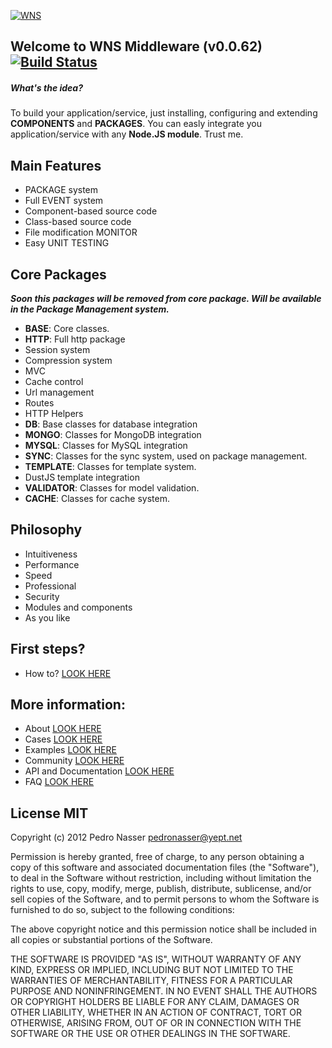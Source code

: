 [![WNS](http://dl.dropbox.com/u/21773527/WNS-Logo.png)](http://wns.yept.net)

## Welcome to WNS Middleware (v0.0.62) [![Build Status](https://travis-ci.org/yeptlabs/wns.png?branch=master)](https://travis-ci.org/yeptlabs/wns)

##### What's the idea?
To build your application/service, just installing, configuring and extending **COMPONENTS** and **PACKAGES**.
You can easly integrate you application/service with any **Node.JS module**. Trust me.

## Main Features

 - PACKAGE system
 - Full EVENT system
 - Component-based source code
 - Class-based source code
 - File modification MONITOR
 - Easy UNIT TESTING

## Core Packages

***Soon this packages will be removed from core package.
Will be available in the Package Management system.***

- **BASE**: Core classes.
- **HTTP**: Full http package
 - Session system
 - Compression system
 - MVC
 - Cache control
 - Url management
 - Routes
 - HTTP Helpers
- **DB**: Base classes for database integration
- **MONGO**: Classes for MongoDB integration
- **MYSQL**: Classes for MySQL integration
- **SYNC**: Classes for the sync system, used on package management.
- **TEMPLATE**: Classes for template system.
 - DustJS template integration
- **VALIDATOR**: Classes for model validation.
- **CACHE**: Classes for cache system.

## Philosophy

- Intuitiveness
- Performance
- Speed
- Professional
- Security
- Modules and components
- As you like

## First steps?

- How to? [LOOK HERE](http://wns.yept.net/site/guide)

## More information:

- About [LOOK HERE](http://wns.yept.net/)
- Cases [LOOK HERE](http://wns.yept.net/site/cases)
- Examples [LOOK HERE](http://wns.yept.net/site/examples)
- Community [LOOK HERE](http://wns.yept.net/site/community)
- API and Documentation [LOOK HERE](http://wns.yept.net/api/)
- FAQ [LOOK HERE](http://wns.yept.net/site/faq/)

## License MIT

Copyright (c) 2012 Pedro Nasser <pedronasser@yept.net>

Permission is hereby granted, free of charge, to any person obtaining a
copy of this software and associated documentation files (the "Software"),
to deal in the Software without restriction, including without limitation
the rights to use, copy, modify, merge, publish, distribute, sublicense,
and/or sell copies of the Software, and to permit persons to whom
the Software is furnished to do so, subject to the following conditions:

The above copyright notice and this permission notice shall be included
in all copies or substantial portions of the Software.

THE SOFTWARE IS PROVIDED "AS IS", WITHOUT WARRANTY OF ANY KIND,
EXPRESS OR IMPLIED, INCLUDING BUT NOT LIMITED TO THE WARRANTIES
OF MERCHANTABILITY, FITNESS FOR A PARTICULAR PURPOSE AND NONINFRINGEMENT.
IN NO EVENT SHALL THE AUTHORS OR COPYRIGHT HOLDERS BE LIABLE FOR
ANY CLAIM, DAMAGES OR OTHER LIABILITY, WHETHER IN AN ACTION OF CONTRACT,
TORT OR OTHERWISE, ARISING FROM, OUT OF OR IN CONNECTION WITH THE
SOFTWARE OR THE USE OR OTHER DEALINGS IN THE SOFTWARE.
